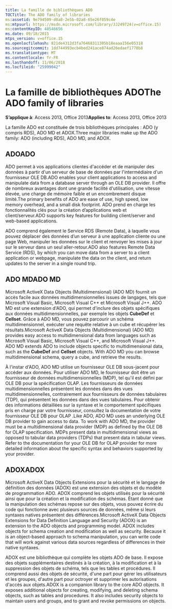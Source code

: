 ```yaml
---
title: La famille de bibliothèques ADO
TOCTitle: The ADO family of libraries
ms:assetid: 9e794509-d0a8-2e5b-02a8-65e26f059c4e
ms:mtpsurl: https://msdn.microsoft.com/library/JJ249724(v=office.15)
ms:contentKeyID: 48546656
ms.date: 09/18/2015
mtps_version: v=office.15
ms.openlocfilehash: 821de4312d3fa76468311305b18eaaa156e05318
ms.sourcegitcommit: 1dd744993ecb4bed241ace874ad26edaef1778b8
ms.translationtype: MT
ms.contentlocale: fr-FR
ms.lasthandoff: 11/06/2018
ms.locfileid: "25999042"
---
```

# <a name="the-ado-family-of-libraries"></a><span data-ttu-id="870c4-102">La famille de bibliothèques ADO</span><span class="sxs-lookup"><span data-stu-id="870c4-102">The ADO family of libraries</span></span>

<span data-ttu-id="870c4-103">**S’applique à**: Access 2013, Office 2013</span><span class="sxs-lookup"><span data-stu-id="870c4-103">**Applies to**: Access 2013, Office 2013</span></span>

<span data-ttu-id="870c4-104">La famille ADO est constituée de trois bibliothèques principales : ADO (y compris RDS), ADO MD et ADOX.</span><span class="sxs-lookup"><span data-stu-id="870c4-104">Three major libraries make up the ADO family: ADO (including RDS), ADO MD, and ADOX.</span></span>

## <a name="ado"></a><span data-ttu-id="870c4-105">ADO</span><span class="sxs-lookup"><span data-stu-id="870c4-105">ADO</span></span>

<span data-ttu-id="870c4-106">ADO permet à vos applications clientes d'accéder et de manipuler des données à partir d'un serveur de base de données par l'intermédiaire d'un fournisseur OLE DB.</span><span class="sxs-lookup"><span data-stu-id="870c4-106">ADO enables your client applications to access and manipulate data from a database server through an OLE DB provider.</span></span> <span data-ttu-id="870c4-107">Il offre de nombreux avantages dont une grande facilité d'utilisation, une vitesse élevée, une charge de mémoire faible et un encombrement disque limité.</span><span class="sxs-lookup"><span data-stu-id="870c4-107">The primary benefits of ADO are ease of use, high speed, low memory overhead, and a small disk footprint.</span></span> <span data-ttu-id="870c4-108">ADO prend en charge les fonctionnalités clés pour la création d’applications web et client/serveur.</span><span class="sxs-lookup"><span data-stu-id="870c4-108">ADO supports key features for building client/server and web-based applications.</span></span>

<span data-ttu-id="870c4-109">ADO comprend également le Service RDS (Remote Data), à laquelle vous pouvez déplacer des données d’un serveur à une application cliente ou une page Web, manipuler les données sur le client et renvoyer les mises à jour sur le serveur dans un seul aller-retour.</span><span class="sxs-lookup"><span data-stu-id="870c4-109">ADO also features Remote Data Service (RDS), by which you can move data from a server to a client application or webpage, manipulate the data on the client, and return updates to the server in a single round trip.</span></span>

## <a name="ado-md"></a><span data-ttu-id="870c4-110">ADO MD</span><span class="sxs-lookup"><span data-stu-id="870c4-110">ADO MD</span></span>

<span data-ttu-id="870c4-p102">Microsoft ActiveX Data Objects (Multidimensional) (ADO MD) fournit un accès facile aux données multidimensionnelles issues de langages, tels que Microsoft Visual Basic, Microsoft Visual C++ et Microsoft Visual J++. ADO MD est une extension d'ADO, qui permet d'inclure des objets spécifiques aux données multidimensionnelles, par exemple les objets **CubeDef** et **Cellset**. Grâce à ADO MD, vous pouvez parcourir un schéma multidimensionnel, exécuter une requête relative à un cube et récupérer les résultats.</span><span class="sxs-lookup"><span data-stu-id="870c4-p102">Microsoft ActiveX Data Objects (Multidimensional) (ADO MD) provides easy access to multidimensional data from languages such as Microsoft Visual Basic, Microsoft Visual C++, and Microsoft Visual J++. ADO MD extends ADO to include objects specific to multidimensional data, such as the **CubeDef** and **Cellset** objects. With ADO MD you can browse multidimensional schema, query a cube, and retrieve the results.</span></span>

<span data-ttu-id="870c4-p103">À l'instar d'ADO, ADO MD utilise un fournisseur OLE DB sous-jacent pour accéder aux données. Pour utiliser ADO MD, le fournisseur doit être un fournisseur de données multidimensionnelles (MDP), tel qu'il est défini par OLE DB pour la spécification OLAP. Les fournisseurs de données multidimensionnelles présentent les données dans des vues multidimensionnelles, contrairement aux fournisseurs de données tabulaires (TDP), qui présentent les données dans des vues tabulaires. Pour obtenir des informations détaillées sur la syntaxe et le comportement spécifiques pris en charge par votre fournisseur, consultez la documentation de votre fournisseur OLE DB pour OLAP .</span><span class="sxs-lookup"><span data-stu-id="870c4-p103">Like ADO, ADO MD uses an underlying OLE DB provider to gain access to data. To work with ADO MD, the provider must be a multidimensional data provider (MDP) as defined by the OLE DB for OLAP specification. MDPs present data in multidimensional views as opposed to tabular data providers (TDPs) that present data in tabular views. Refer to the documentation for your OLE DB for OLAP provider for more detailed information about the specific syntax and behaviors supported by your provider.</span></span>

## <a name="adox"></a><span data-ttu-id="870c4-118">ADOX</span><span class="sxs-lookup"><span data-stu-id="870c4-118">ADOX</span></span>

<span data-ttu-id="870c4-p104">Microsoft ActiveX Data Objects Extensions pour la sécurité et le langage de définition des données (ADOX) est une extension des objets et du modèle de programmation ADO. ADOX comprend les objets utilisés pour la sécurité ainsi que pour la création et la modification des schémas. Étant donné que la manipulation des schémas repose sur des objets, vous pouvez écrire du code qui fonctionne avec plusieurs sources de données, même si leurs syntaxes natives présentent des différences.</span><span class="sxs-lookup"><span data-stu-id="870c4-p104">Microsoft ActiveX Data Objects Extensions for Data Definition Language and Security (ADOX) is an extension to the ADO objects and programming model. ADOX includes objects for schema creation and modification as well as security. Because it is an object-based approach to schema manipulation, you can write code that will work against various data sources regardless of differences in their native syntaxes.</span></span>

<span data-ttu-id="870c4-p105">ADOX est une bibliothèque qui complète les objets ADO de base. Il expose des objets supplémentaires destinés à la création, à la modification et à la suppression des objets de schéma, tels que les tables et procédures. Il comprend aussi des objets de sécurité, d'une part pour gérer les utilisateurs et les groupes, d'autre part pour octroyer et supprimer les autorisations d'accès aux objets.</span><span class="sxs-lookup"><span data-stu-id="870c4-p105">ADOX is a companion library to the core ADO objects. It exposes additional objects for creating, modifying, and deleting schema objects, such as tables and procedures. It also includes security objects to maintain users and groups, and to grant and revoke permissions on objects.</span></span>

